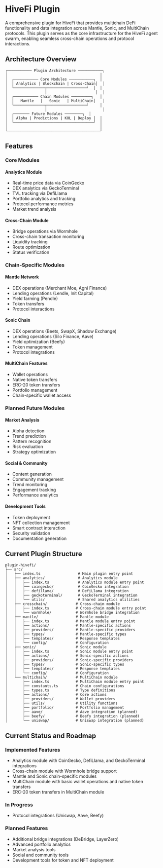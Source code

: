 # HiveFi Plugin

A comprehensive plugin for HiveFi that provides multichain DeFi functionality and data integration across Mantle, Sonic, and MultiChain protocols. This plugin serves as the core infrastructure for the HiveFi agent swarm, enabling seamless cross-chain operations and protocol interactions.

## Architecture Overview

```
┌─────────── Plugin Architecture ───────────┐
│                                          │
│  ┌─────────── Core Modules ───────────┐  │
│  │ Analytics | Blockchain | Cross-Chain│  │
│  └──────────────┬──────────────────┘  │  │
│                 │                      │  │
│  ┌─────────── Chain Modules ─────────┐   │
│  │   Mantle   |   Sonic   | MultiChain│   │
│  └──────────────┬──────────────────┘     │
│                 │                         │
│  ┌─────── Future Modules ────────┐  │
│  │ Alpha | Predictions | KOL | Deploy │  │
│  └────────────────────────────────────┘  │
│                                          │
└──────────────────────────────────────────┘
```

## Features

### Core Modules

#### Analytics Module
- Real-time price data via CoinGecko
- DEX analytics via GeckoTerminal
- TVL tracking via DefiLlama
- Portfolio analytics and tracking
- Protocol performance metrics
- Market trend analysis

#### Cross-Chain Module
- Bridge operations via Wormhole
- Cross-chain transaction monitoring
- Liquidity tracking
- Route optimization
- Status verification

### Chain-Specific Modules

#### Mantle Network
- DEX operations (Merchant Moe, Agni Finance)
- Lending operations (Lendle, Init Capital)
- Yield farming (Pendle)
- Token transfers
- Protocol interactions

#### Sonic Chain
- DEX operations (Beets, SwapX, Shadow Exchange)
- Lending operations (Silo Finance, Aave)
- Yield optimization (Beefy)
- Token management
- Protocol integrations

#### MultiChain Features
- Wallet operations
- Native token transfers
- ERC-20 token transfers
- Portfolio management
- Chain-specific wallet access

### Planned Future Modules

#### Market Analysis
- Alpha detection
- Trend prediction
- Pattern recognition
- Risk evaluation
- Strategy optimization

#### Social & Community
- Content generation
- Community management
- Trend monitoring
- Engagement tracking
- Performance analytics

#### Development Tools
- Token deployment
- NFT collection management
- Smart contract interaction
- Security validation
- Documentation generation

## Current Plugin Structure

```
plugin-hivefi/
├── src/
│   ├── index.ts                 # Main plugin entry point
│   ├── analytics/               # Analytics module
│   │   ├── index.ts             # Analytics module entry point
│   │   ├── coingecko/           # CoinGecko integration
│   │   ├── defillama/           # DefiLlama integration
│   │   ├── geckoterminal/       # GeckoTerminal integration
│   │   └── utils/               # Shared analytics utilities
│   ├── crosschain/             # Cross-chain module
│   │   ├── index.ts            # Cross-chain module entry point
│   │   └── wormhole/           # Wormhole bridge integration
│   ├── mantle/                 # Mantle module
│   │   ├── index.ts            # Mantle module entry point
│   │   ├── actions/            # Mantle-specific actions
│   │   ├── providers/          # Mantle-specific providers
│   │   ├── types/              # Mantle-specific types
│   │   ├── templates/          # Response templates
│   │   └── config/             # Configuration
│   ├── sonic/                  # Sonic module
│   │   ├── index.ts            # Sonic module entry point
│   │   ├── actions/            # Sonic-specific actions
│   │   ├── providers/          # Sonic-specific providers
│   │   ├── types/              # Sonic-specific types
│   │   ├── templates/          # Response templates
│   │   └── config/             # Configuration
│   └── multichain/             # MultiChain module
│       ├── index.ts            # MultiChain module entry point
│       ├── constants.ts        # Chain configurations
│       ├── types.ts            # Type definitions
│       ├── actions/            # Core actions
│       ├── providers/          # Wallet providers
│       ├── utils/              # Utility functions
│       ├── portfolio/          # Portfolio management
│       ├── aave/               # Aave integration (planned)
│       ├── beefy/              # Beefy integration (planned)
│       └── uniswap/            # Uniswap integration (planned)
```

## Current Status and Roadmap

### Implemented Features
- Analytics module with CoinGecko, DefiLlama, and GeckoTerminal integrations
- Cross-chain module with Wormhole bridge support
- Mantle and Sonic chain-specific modules
- MultiChain module with basic wallet operations and native token transfers
- ERC-20 token transfers in MultiChain module

### In Progress

- Protocol integrations (Uniswap, Aave, Beefy)

### Planned Features
- Additional bridge integrations (DeBridge, LayerZero)
- Advanced portfolio analytics
- Market analysis tools
- Social and community tools
- Development tools for token and NFT deployment

